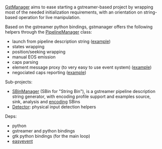 [GstManager](http://code.google.com/p/gstmanager) aims to ease starting a gstreamer-based project by wrapping most of the needed initialization requirements, with an orientation on string-based operation for live manipulation.

Based on the gstreamer python bindings, gstmanager offers the following helpers through the [PipelineManager](http://code.google.com/p/gstmanager/source/browse/trunk/gstmanager/gstmanager.py#17) class:
  * launch from pipeline description string ([example](http://code.google.com/p/gstmanager/source/browse/trunk/tests/test_gstmanager.py))
  * states wrapping
  * position/seeking wrapping
  * manual EOS emission
  * caps parsing
  * element message proxy (to very easy to use event system) ([example](http://code.google.com/p/gstmanager/source/browse/trunk/tests/test_messages.py))
  * negociated caps reporting ([example](http://code.google.com/p/gstmanager/source/browse/trunk/tests/test_caps_reporting.py))

Sub-projects:
  * [SBinManager](http://code.google.com/p/gstmanager/source/browse/trunk/tests/test_sbinmanager.py) (SBin for "String Bin"), is a gstreamer pipeline description string generator, with encoding profile support and examples source, sink, analysis and [encoding](http://code.google.com/p/gstmanager/source/browse/trunk/tests/test_ogg_fileencoder.py) SBins
  * [Detector](http://code.google.com/p/gstmanager/source/browse/trunk/tests/test_detector.py): physical input detection helpers

Deps:
  * python
  * gstreamer and python bindings
  * gtk python bindings (for the main loop)
  * [easyevent](https://launchpad.net/easyevent)